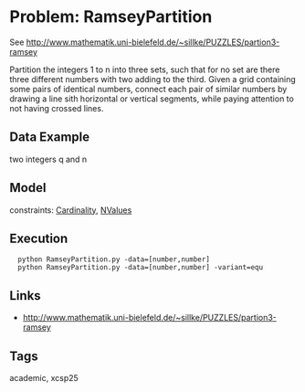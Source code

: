 # Problem: RamseyPartition

See http://www.mathematik.uni-bielefeld.de/~sillke/PUZZLES/partion3-ramsey

Partition the integers 1 to n into three sets, such that for no set are
there three different numbers with two adding to the third.
Given a grid containing some pairs of identical numbers, connect each pair of similar numbers by drawing a line sith horizontal or vertical segments,
while paying attention to not having crossed lines.

## Data Example
   two integers q and n

## Model
  constraints: [Cardinality](https://pycsp.org/documentation/constraints/Cardinality), [NValues](https://pycsp.org/documentation/constraints/NValues)

## Execution
```
  python RamseyPartition.py -data=[number,number]
  python RamseyPartition.py -data=[number,number] -variant=equ
```


## Links
  - http://www.mathematik.uni-bielefeld.de/~sillke/PUZZLES/partion3-ramsey

## Tags
  academic, xcsp25
